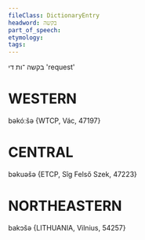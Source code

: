 ```yaml
---
fileClass: DictionaryEntry
headword: בקשה
part_of_speech: 
etymology: 
tags: 
---
```

בקשה
־ות
די
'request'

WESTERN
========

bəkóːšə  {WTCP, Vác, 47197}

CENTRAL
========

bəkuəšə {ETCP, Sîg Felső Szek, 47223}

NORTHEASTERN
==============

bakɔšə {LITHUANIA, Vilnius, 54257}